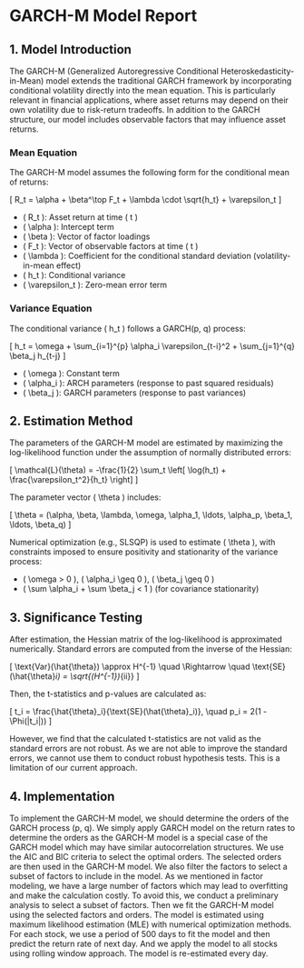 
# GARCH-M Model Report

## 1. Model Introduction

The GARCH-M (Generalized Autoregressive Conditional Heteroskedasticity-in-Mean) model extends the traditional GARCH framework by incorporating conditional volatility directly into the mean equation. This is particularly relevant in financial applications, where asset returns may depend on their own volatility due to risk-return tradeoffs. In addition to the GARCH structure, our model includes observable factors that may influence asset returns.

### Mean Equation
The GARCH-M model assumes the following form for the conditional mean of returns:

\[ R_t = \alpha + \beta^\top F_t + \lambda \cdot \sqrt{h_t} + \varepsilon_t \]

- \( R_t \): Asset return at time \( t \)
- \( \alpha \): Intercept term
- \( \beta \): Vector of factor loadings
- \( F_t \): Vector of observable factors at time \( t \)
- \( \lambda \): Coefficient for the conditional standard deviation (volatility-in-mean effect)
- \( h_t \): Conditional variance
- \( \varepsilon_t \): Zero-mean error term

### Variance Equation
The conditional variance \( h_t \) follows a GARCH(p, q) process:

\[ h_t = \omega + \sum_{i=1}^{p} \alpha_i \varepsilon_{t-i}^2 + \sum_{j=1}^{q} \beta_j h_{t-j} \]

- \( \omega \): Constant term
- \( \alpha_i \): ARCH parameters (response to past squared residuals)
- \( \beta_j \): GARCH parameters (response to past variances)



## 2. Estimation Method

The parameters of the GARCH-M model are estimated by maximizing the log-likelihood function under the assumption of normally distributed errors:

\[ \mathcal{L}(\theta) = -\frac{1}{2} \sum_t \left[ \log(h_t) + \frac{\varepsilon_t^2}{h_t} \right] \]

The parameter vector \( \theta \) includes:

\[ \theta = (\alpha, \beta, \lambda, \omega, \alpha_1, \ldots, \alpha_p, \beta_1, \ldots, \beta_q) \]

Numerical optimization (e.g., SLSQP) is used to estimate \( \theta \), with constraints imposed to ensure positivity and stationarity of the variance process:

- \( \omega > 0 \), \( \alpha_i \geq 0 \), \( \beta_j \geq 0 \)
- \( \sum \alpha_i + \sum \beta_j < 1 \) (for covariance stationarity)



## 3. Significance Testing


After estimation, the Hessian matrix of the log-likelihood is approximated numerically. Standard errors are computed from the inverse of the Hessian:

\[ \text{Var}(\hat{\theta}) \approx H^{-1} \quad \Rightarrow \quad \text{SE}(\hat{\theta}_i) = \sqrt{(H^{-1})_{ii}} \]

Then, the t-statistics and p-values are calculated as:

\[ t_i = \frac{\hat{\theta}_i}{\text{SE}(\hat{\theta}_i)}, \quad p_i = 2(1 - \Phi(|t_i|)) \]

However, we find that the calculated t-statistics are not valid as the standard errors are not robust. As we are not able to improve the standard errors, we cannot use them to conduct robust hypothesis tests. This is a limitation of our current approach.


## 4. Implementation

To implement the GARCH-M model, we should determine the orders of the GARCH process (p, q). We simply apply GARCH model on the return rates to determine the orders as the GARCH-M model is a special case of the GARCH model which may have similar autocorrelation structures. We use the AIC and BIC criteria to select the optimal orders. The selected orders are then used in the GARCH-M model.
We also filter the factors to select a subset of factors to include in the model. As we mentioned in factor modeling, we have a large number of factors which may lead to overfitting and make the calculation costly. To avoid this, we conduct a preliminary analysis to select a subset of factors.
Then we fit the GARCH-M model using the selected factors and orders. The model is estimated using maximum likelihood estimation (MLE) with numerical optimization methods. 
For each stock, we use a period of 500 days to fit the model and then predict the return rate of next day. And we apply the model to all stocks using rolling window approach. The model is re-estimated every day.
